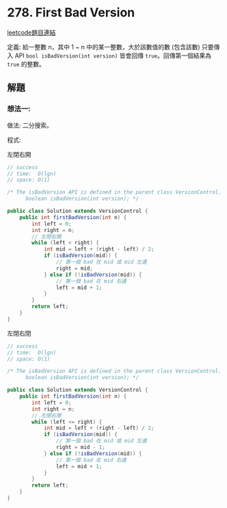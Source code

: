 # 278. First Bad Version

[leetcode題目連結](https://leetcode.com/problems/first-bad-version/)

定義: 給一整數 n，其中 1 ~ n 中的某一整數，大於該數值的數 (包含該數) 只要傳入 API `bool isBadVersion(int version)` 皆會回傳 `true`。回傳第一個結果為 `true` 的整數。


## 解題

### 想法一:

做法: 二分搜索。

程式:

左閉右開
```java
// success
// time:  O(lgn)
// space: O(1)

/* The isBadVersion API is defined in the parent class VersionControl.
      boolean isBadVersion(int version); */

public class Solution extends VersionControl {
    public int firstBadVersion(int n) {
        int left = 0;
        int right = n;
        // 左閉右開
        while (left < right) {
            int mid = left + (right - left) / 2;
            if (isBadVersion(mid)) {
                // 第一個 bad 在 mid 或 mid 左邊
                right = mid;
            } else if (!isBadVersion(mid)) {
                // 第一個 bad 在 mid 右邊
                left = mid + 1;
            }
        }
        return left;
    }
}
```

左閉右閉
```java
// success
// time:  O(lgn)
// space: O(1)

/* The isBadVersion API is defined in the parent class VersionControl.
      boolean isBadVersion(int version); */

public class Solution extends VersionControl {
    public int firstBadVersion(int n) {
        int left = 0;
        int right = n;
        // 左閉右閉
        while (left <= right) {
            int mid = left + (right - left) / 2;
            if (isBadVersion(mid)) {
                // 第一個 bad 在 mid 或 mid 左邊
                right = mid - 1;
            } else if (!isBadVersion(mid)) {
                // 第一個 bad 在 mid 右邊
                left = mid + 1;
            }
        }
        return left;
    }
}
```